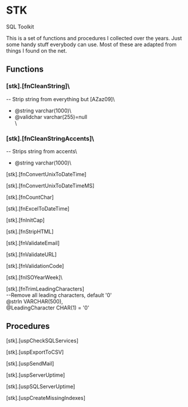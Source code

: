 # STK
SQL Toolkit

This is a set of functions and procedures I collected over the years. 
Just some handy stuff everybody can use. 
Most of these are adapted from things I found on the net.

## Functions

### [stk].[fnCleanString]\
-- Strip string from everything but [AZaz09]\
- @string varchar(1000)\
- @validchar varchar(255)=null\
\
### [stk].[fnCleanStringAccents]\
-- Strips string from accents\
- @string varchar(1000)\

[stk].[fnConvertUnixToDateTime] 

[stk].[fnConvertUnixToDateTimeMS] 

[stk].[fnCountChar] 

[stk].[fnExcelToDateTime]

[stk].[fnInitCap] 

[stk].[fnStripHTML]

[stk].[fnValidateEmail] 

[stk].[fnValidateURL]

[stk].[fnValidationCode]

[stk].[fnISOYearWeek]\

[stk].[fnTrimLeadingCharacters]\
--Remove all leading characters, default '0'\
@strIn VARCHAR(500),\
@LeadingCharacter CHAR(1) = '0'


## Procedures

[stk].[uspCheckSQLServices]

[stk].[uspExportToCSV]

[stk].[uspSendMail]

[stk].[uspServerUptime]

[stk].[uspSQLServerUptime]

[stk].[uspCreateMissingIndexes]

